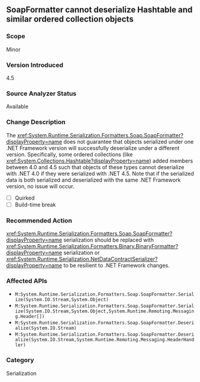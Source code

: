 ## SoapFormatter cannot deserialize Hashtable and similar ordered collection objects

### Scope
Minor

### Version Introduced
4.5

### Source Analyzer Status
Available

### Change Description

The <xref:System.Runtime.Serialization.Formatters.Soap.SoapFormatter?displayProperty=name>
does not guarantee that objects serialized under one .NET Framework version will
successfully deserialize under a different version. Specifically, some ordered
collections (like <xref:System.Collections.Hashtable?displayProperty=name>)
added members between 4.0 and 4.5 such that objects of these types cannot
deserialize with .NET 4.0 if they were serialized with .NET 4.5. Note that if
the serialized data is both serialized and deserialized with the same .NET
Framework version, no issue will occur.

- [ ] Quirked
- [ ] Build-time break

### Recommended Action

<xref:System.Runtime.Serialization.Formatters.Soap.SoapFormatter?displayProperty=name>
serialization should be replaced with
<xref:System.Runtime.Serialization.Formatters.Binary.BinaryFormatter?displayProperty=name>
serialization or <xref:System.Runtime.Serialization.NetDataContractSerializer?displayProperty=name>
to be resilient to .NET Framework changes.

### Affected APIs
* `M:System.Runtime.Serialization.Formatters.Soap.SoapFormatter.Serialize(System.IO.Stream,System.Object)`
* `M:System.Runtime.Serialization.Formatters.Soap.SoapFormatter.Serialize(System.IO.Stream,System.Object,System.Runtime.Remoting.Messaging.Header[])`
* `M:System.Runtime.Serialization.Formatters.Soap.SoapFormatter.Deserialize(System.IO.Stream)`
* `M:System.Runtime.Serialization.Formatters.Soap.SoapFormatter.Deserialize(System.IO.Stream,System.Runtime.Remoting.Messaging.HeaderHandler)`

### Category
Serialization

<!-- breaking change id: 1 -->
